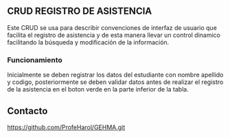## CRUD REGISTRO DE ASISTENCIA

Este CRUD se usa para describir convenciones de interfaz de usuario que facilita el registro de asistencia y de esta manera llevar un control dinamico facilitando la búsqueda y modificación de la información.

### Funcionamiento


Inicialmente se deben registrar los datos del estudiante con nombre apellido y codigo, posteriormente se deben validar datos antes de realizar el registro de la asistencia en el boton verde en la parte inferior de la tabla.

## Contacto
https://github.com/ProfeHarol/GEHMA.git






